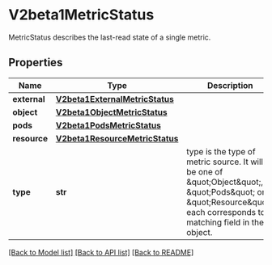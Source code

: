 # V2beta1MetricStatus

MetricStatus describes the last-read state of a single metric.
## Properties
Name | Type | Description | Notes
------------ | ------------- | ------------- | -------------
**external** | [**V2beta1ExternalMetricStatus**](V2beta1ExternalMetricStatus.md) |  | [optional] 
**object** | [**V2beta1ObjectMetricStatus**](V2beta1ObjectMetricStatus.md) |  | [optional] 
**pods** | [**V2beta1PodsMetricStatus**](V2beta1PodsMetricStatus.md) |  | [optional] 
**resource** | [**V2beta1ResourceMetricStatus**](V2beta1ResourceMetricStatus.md) |  | [optional] 
**type** | **str** | type is the type of metric source.  It will be one of \&quot;Object\&quot;, \&quot;Pods\&quot; or \&quot;Resource\&quot;, each corresponds to a matching field in the object. | 

[[Back to Model list]](../README.md#documentation-for-models) [[Back to API list]](../README.md#documentation-for-api-endpoints) [[Back to README]](../README.md)


